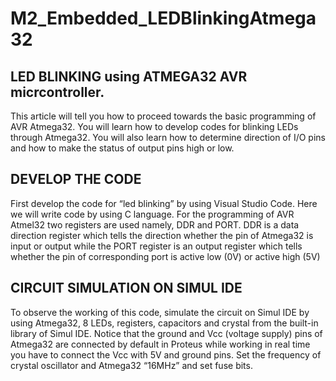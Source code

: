 # M2_Embedded_LEDBlinkingAtmega32
## LED BLINKING using ATMEGA32 AVR micrcontroller.
This article will tell you how to proceed towards the basic programming of AVR Atmega32. You will learn how to develop codes  for blinking LEDs through Atmega32. You will also learn how to determine direction of I/O pins and how to make the status of output pins high or low.

## DEVELOP THE CODE
First develop the code for “led blinking” by using Visual Studio Code. Here we will write code by using C language. For the programming of AVR Atmel32 two registers are used namely, DDR and PORT. DDR is a data direction register which tells the direction whether the pin of Atmega32 is input or output while the PORT register is an output register which tells whether the pin of corresponding port is active low (0V) or active high (5V)

## CIRCUIT SIMULATION ON SIMUL IDE

To observe the working of this code, simulate the circuit on Simul IDE by using Atmega32, 8 LEDs, registers, capacitors and crystal from the built-in library of Simul IDE. Notice that the ground and Vcc (voltage supply) pins of Atmega32 are connected by default in Proteus while working in real time you have to connect the Vcc with 5V and ground pins. Set the frequency of crystal oscillator and Atmega32 “16MHz” and set fuse bits.
